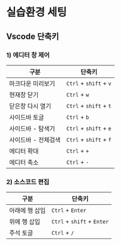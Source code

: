 # 실습환경 세팅

## Vscode 단축키

### 1) 에디터 창 제어

| 구분                | 단축키                 |
| ------------------- | ---------------------- |
| 마크다운 미리보기   | `Ctrl` + `shift` + `v` |
| 현재창 닫기         | `Ctrl` + `w`           |
| 닫은창 다시 열기    | `Ctrl` + `shift` + `t` |
| 사이드바 토글       | `Ctrl` + `b`           |
| 사이드바 - 탐색기   | `Ctrl` + `shift` + `e` |
| 사이드바 - 전체검색 | `Ctrl` + `shift` + `f` |
| 에디터 확대         | `Ctrl` + `+`           |
| 에디터 축소         | `Ctrl` + `-`           |

### 2) 소스코드 편집

| 구분           | 단축키                     |
| -------------- | -------------------------- |
| 아래에 행 삽입 | `Ctrl` + `Enter`           |
| 위에 행 삽입   | `Ctrl` + `shift` + `Enter` |
| 주석 토글      | `Ctrl` + `/`               |
